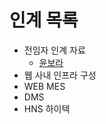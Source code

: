 # 인계 목록
- 전임자 인계 자료
  - [윤보라](https://github.com/isos-consulting/feto/tree/main/docs/%EC%9C%A4%EB%B3%B4%EB%9D%BC)
- 웹 사내 인프라 구성
- WEB MES
- DMS
- HNS 하이텍
